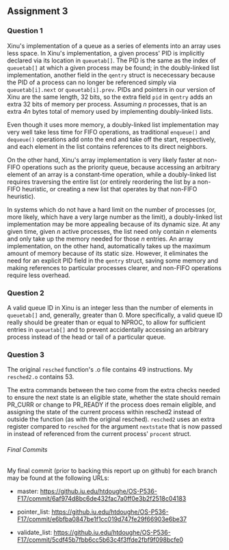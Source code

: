 ## Assignment 3

### Question 1

Xinu's implementation of a queue as a series of elements into an array uses less space. In Xinu's implementation, a given process' PID is implicitly declared via its location in ```queuetab[]```. The PID is the same as the index of ```queuetab[]``` at which a given process may be found; in the doubly-linked list implementation, another field in the ```qentry``` struct is nececessary because the PID of a process can no longer be referenced simply via ```queuetab[i].next``` or ```queuetab[i].prev```. PIDs and pointers in our version of Xinu are the same length, 32 bits, so the extra field ```pid``` in ```qentry``` adds an extra 32 bits of memory per process. Assuming _n_ processes, that is an extra _4n_ bytes total of memory used by implementing doubly-linked lists.

Even though it uses more memory, a doubly-linked list implementation may very well take less time for FIFO operations, as traditional ```enqueue()``` and ```dequeue()``` operations add onto the end and take off the start, respectively, and each element in the list contains references to its direct neighbors.

On the other hand, Xinu's array implementation is very likely faster at non-FIFO operations such as the priority queue, because accessing an arbitrary element of an array is a constant-time operation, while a doubly-linked list requires traversing the entire list (or entirely reordering the list by a non-FIFO heuristic, or creating a new list that operates by that non-FIFO heuristic).

In systems which do not have a hard limit on the number of processes (or, more likely, which have a very large number as the limit), a doubly-linked list implementation may be more appealing because of its dynamic size. At any given time, given _n_ active processes, the list need only contain _n_ elements and only take up the memory needed for those _n_ entries. An array implementation, on the other hand, automatically takes up the maximum amount of memory because of its static size. However, it eliminates the need for an explicit PID field in the ```qentry``` struct, saving some memory and making references to particular processes clearer, and non-FIFO operations require less overhead.

### Question 2

A valid queue ID in Xinu is an integer less than the number of elements in ```queuetab[]``` and, generally, greater than 0. More specifically, a valid queue ID really should be greater than or equal to NPROC, to allow for sufficient entries in ```queuetab[]``` and to prevent accidentally accessing an arbitrary process instead of the head or tail of a particular queue.

### Question 3

The original ```resched``` function's .o file contains 49 instructions. My ```resched2.o``` contains 53.

The extra commands between the two come from the extra checks needed to ensure the next state is an eligible state, whether the state should remain PR_CURR or change to PR_READY if the process does remain eligible, and assigning the state of the current process within resched2 instead of outside the function (as with the original resched). ```resched2``` uses an extra register compared to ```resched``` for the argument ```nextstate``` that is now passed in instead of referenced from the current process' ```procent``` struct.

###### Final Commits
My final commit (prior to backing this report up on github) for each branch may be found at the following URLs:

-  master: https://github.iu.edu/htdoughe/OS-P536-F17/commit/6af974d8bc6de432fac7a0ff0e3b2f2518c04183

- pointer_list: https://github.iu.edu/htdoughe/OS-P536-F17/commit/e6bfba0847be1f1cc019d747fe29f66903e6be37

- validate_list: https://github.iu.edu/htdoughe/OS-P536-F17/commit/5cdf45b7fbb6cc5b63c4f3ffde2fbf9f098bcfe0
